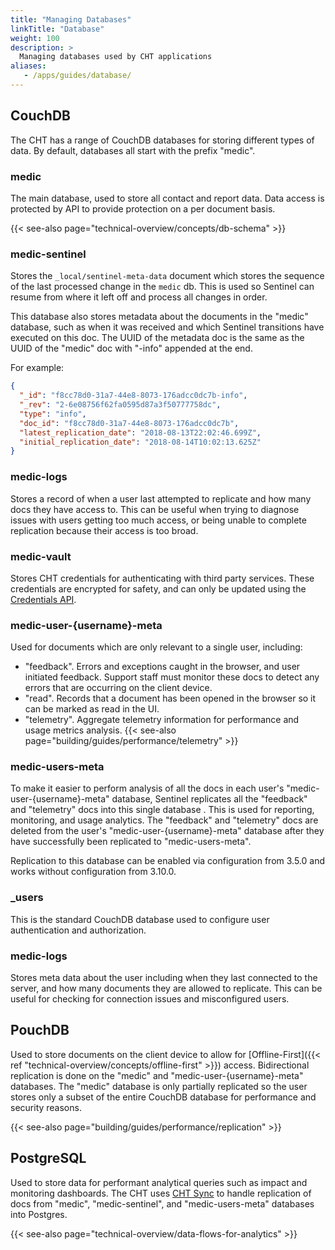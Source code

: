 ```yaml
---
title: "Managing Databases"
linkTitle: "Database"
weight: 100
description: >
  Managing databases used by CHT applications
aliases:
   - /apps/guides/database/
---
```


## CouchDB

The CHT has a range of CouchDB databases for storing different types of data. By default, databases all start with the prefix "medic".

### medic

The main database, used to store all contact and report data. Data access is protected by API to provide protection on a per document basis.

{{< see-also page="technical-overview/concepts/db-schema" >}}

### medic-sentinel

Stores the `_local/sentinel-meta-data` document which stores the sequence of the last processed change in the `medic` db. This is used so Sentinel can resume from where it left off and process all changes in order.

This database also stores metadata about the documents in the "medic" database, such as when it was received and which Sentinel transitions have executed on this doc. The UUID of the metadata doc is the same as the UUID of the "medic" doc with "-info" appended at the end.

For example:

```json
{
  "_id": "f8cc78d0-31a7-44e8-8073-176adcc0dc7b-info",
  "_rev": "2-6e08756f62fa0595d87a3f50777758dc",
  "type": "info",
  "doc_id": "f8cc78d0-31a7-44e8-8073-176adcc0dc7b",
  "latest_replication_date": "2018-08-13T22:02:46.699Z",
  "initial_replication_date": "2018-08-14T10:02:13.625Z"
}
```

### medic-logs

Stores a record of when a user last attempted to replicate and how many docs they have access to. This can be useful when trying to diagnose issues with users getting too much access, or being unable to complete replication because their access is too broad.

### medic-vault

Stores CHT credentials for authenticating with third party services. These credentials are encrypted for safety, and can only be updated using the [Credentials API](/building/reference/api#put-apiv1credentials).

### medic-user-{username}-meta

Used for documents which are only relevant to a single user, including:

- "feedback". Errors and exceptions caught in the browser, and user initiated feedback. Support staff must monitor these docs to detect any errors that are occurring on the client device.
- "read". Records that a document has been opened in the browser so it can be marked as read in the UI.
- "telemetry". Aggregate telemetry information for performance and usage metrics analysis. {{< see-also page="building/guides/performance/telemetry" >}}

### medic-users-meta

To make it easier to perform analysis of all the docs in each user's "medic-user-{username}-meta" database, Sentinel replicates all the "feedback" and "telemetry" docs into this single database . This is used for reporting, monitoring, and usage analytics. The "feedback" and "telemetry" docs are deleted from the user's "medic-user-{username}-meta" database after they have successfully been replicated to "medic-users-meta".

Replication to this database can be enabled via configuration from 3.5.0 and works without configuration from 3.10.0.

### \_users

This is the standard CouchDB database used to configure user authentication and authorization.

### medic-logs

Stores meta data about the user including when they last connected to the server, and how many documents they are allowed to replicate. This can be useful for checking for connection issues and misconfigured users.

## PouchDB

Used to store documents on the client device to allow for [Offline-First]({{< ref "technical-overview/concepts/offline-first" >}}) access. Bidirectional replication is done on the "medic" and "medic-user-{username}-meta" databases. The "medic" database is only partially replicated so the user stores only a subset of the entire CouchDB database for performance and security reasons.

{{< see-also page="building/guides/performance/replication" >}}

## PostgreSQL

Used to store data for performant analytical queries such as impact and monitoring dashboards. The CHT uses [CHT Sync](https://github.com/medic/cht-sync) to handle replication of docs from "medic", "medic-sentinel", and "medic-users-meta" databases into Postgres.

{{< see-also page="technical-overview/data-flows-for-analytics" >}}
